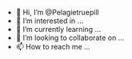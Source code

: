 - 👋 Hi, I’m @Pelagietruepill
- 👀 I’m interested in ...
- 🌱 I’m currently learning ...
- 💞️ I’m looking to collaborate on ...
- 📫 How to reach me ...

<!---
Pelagietruepill/Pelagietruepill is a ✨ special ✨ repository because its `README.md` (this file) appears on your GitHub profile.
You can click the Preview link to take a look at your changes.
--->

